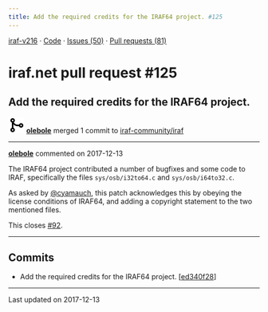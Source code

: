 ```yaml
---
title: Add the required credits for the IRAF64 project. #125
---
```


[iraf-v216](/iraf-v216) · [Code](https://github.com/iraf-community/iraf/tree/iraf-v216) · [Issues (50)](/iraf-v216/issues) · [Pull requests (81)](/iraf-v216/issues/pulls)

# iraf.net pull request #125
## Add the required credits for the IRAF64 project.
![merge](git-merge.svg) **[olebole](https://github.com/olebole)** merged 1 commit to [iraf-community/iraf](https://github.com/iraf-community/iraf/)

- - - -

**[olebole](https://github.com/olebole)** commented on 2017-12-13

The IRAF64 project contributed a number of bugfixes and some code to IRAF, specifically the files `sys/osb/i32to64.c` and `sys/osb/i64to32.c`.  
  
As asked by [@cyamauch](https://github.com/cyamauch), this patch acknowledges this by obeying the license conditions of IRAF64, and adding a copyright statement to the two mentioned files.  
  
This closes [#92](https://iraf-community.github.io/iraf-v216/issues/92).
- - - -

## Commits

* Add the required credits for the IRAF64 project. [[ed340f28](https://github.com/iraf-community/iraf/commit/ed340f28cfd274513355124cd80e6b4d0f08a577)]

- - - -

Last updated on 2017-12-13

